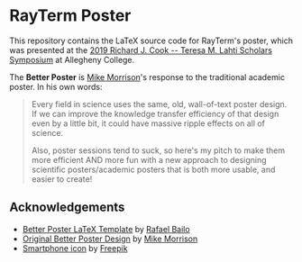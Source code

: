 # RayTerm Poster

This repository contains the LaTeX source code for RayTerm's poster, which was
presented at the [2019 Richard J. Cook -- Teresa M. Lahti Scholars Symposium](https://sites.allegheny.edu/research/scholars-symposium-2019/)
at Allegheny College.

The **Better Poster** is [Mike Morrison](https://twitter.com/mikemorrison)'s response to the traditional academic poster. In his own words:
> Every field in science uses the same, old, wall-of-text poster design. If we can improve the knowledge transfer efficiency of that design even by a little bit, it could have massive ripple effects on all of science.
>
> Also, poster sessions tend to suck, so here's my pitch to make them more efficient AND more fun with a new approach to designing scientific posters/academic posters that is both more usable, and easier to create!


## Acknowledgements

* [Better Poster LaTeX Template](https://github.com/rafaelbailo/betterposter-latex-template) by [Rafael Bailo](https://twitter.com/rtsbailo)
* [Original Better Poster Design](https://t.co/6WRGQK63g6) by [Mike Morrison](https://twitter.com/mikemorrison)
* [Smartphone icon](https://www.flaticon.com/free-icon/smartphone_65680) by [Freepik](https://www.flaticon.com/authors/freepik)
